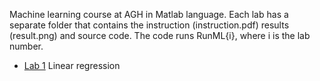 Machine learning course at AGH in Matlab language. Each lab has a separate folder that contains the instruction (instruction.pdf) results (result.png) and source code. The code runs RunML{i}, where i is the lab number. 


- [Lab 1](Lab%201/) Linear regression

